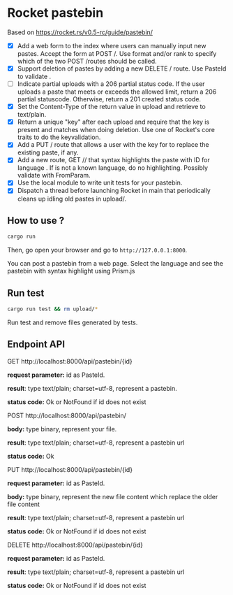 # Rocket pastebin
Based on https://rocket.rs/v0.5-rc/guide/pastebin/

- [x] Add a web form to the index where users can manually input new pastes. Accept the form at POST /. Use format and/or rank to specify which of the two POST /routes should be called.
- [x] Support deletion of pastes by adding a new DELETE /<id> route. Use PasteId to validate <id>.
- [ ] Indicate partial uploads with a 206 partial status code. If the user uploads a paste that meets or exceeds the allowed limit, return a 206 partial statuscode. Otherwise, return a 201 created status code.
- [x] Set the Content-Type of the return value in upload and retrieve to text/plain.
- [x] Return a unique "key" after each upload and require that the key is present and matches when doing deletion. Use one of Rocket's core traits to do the keyvalidation.
- [x] Add a PUT /<id> route that allows a user with the key for <id> to replace the existing paste, if any.
- [x] Add a new route, GET /<id>/<lang> that syntax highlights the paste with ID <id> for language <lang>. If <lang> is not a known language, do no highlighting. Possibly validate <lang> with FromParam.
- [x] Use the local module to write unit tests for your pastebin.
- [x] Dispatch a thread before launching Rocket in main that periodically cleans up idling old pastes in upload/.

## How to use ?

``` sh
cargo run
```

Then, go open your browser and go to `http://127.0.0.1:8000`.

You can post a pastebin from a web page. Select the language and see the pastebin with syntax highlight using Prism.js


## Run test 

``` sh
cargo run test && rm upload/*
```

Run test and remove files generated by tests.


## Endpoint API

GET http://localhost:8000/api/pastebin/{id}

**request parameter:** id as PasteId.

**result**: type text/plain; charset=utf-8, represent a pastebin.

**status code:** Ok or NotFound if id does not exist

POST http://localhost:8000/api/pastebin/

**body:** type binary, represent your file.

**result**: type text/plain; charset=utf-8, represent a pastebin url

**status code:** Ok

PUT http://localhost:8000/api/pastebin/{id}

**request parameter:** id as PasteId.

**body:** type binary, represent the new file content which replace the older file content

**result**: type text/plain; charset=utf-8, represent a pastebin url

**status code:** Ok or NotFound if id does not exist

DELETE http://localhost:8000/api/pastebin/{id}

**request parameter:** id as PasteId.

**result**: type text/plain; charset=utf-8, represent a pastebin url

**status code:** Ok or NotFound if id does not exist